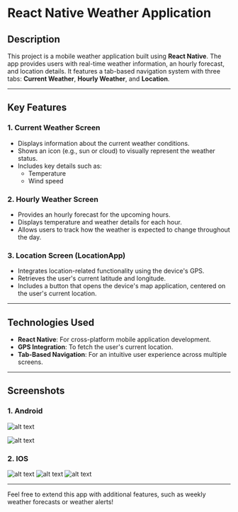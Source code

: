 # React Native Weather Application

## Description
This project is a mobile weather application built using **React Native**. The app provides users with real-time weather information, an hourly forecast, and location details. It features a tab-based navigation system with three tabs: **Current Weather**, **Hourly Weather**, and **Location**.

---

## Key Features

### 1. **Current Weather Screen**
- Displays information about the current weather conditions.
- Shows an icon (e.g., sun or cloud) to visually represent the weather status.
- Includes key details such as:
  - Temperature
  - Wind speed

### 2. **Hourly Weather Screen**
- Provides an hourly forecast for the upcoming hours.
- Displays temperature and weather details for each hour.
- Allows users to track how the weather is expected to change throughout the day.

### 3. **Location Screen (LocationApp)**
- Integrates location-related functionality using the device's GPS.
- Retrieves the user's current latitude and longitude.
- Includes a button that opens the device's map application, centered on the user's current location.

---

## Technologies Used
- **React Native**: For cross-platform mobile application development.
- **GPS Integration**: To fetch the user's current location.
- **Tab-Based Navigation**: For an intuitive user experience across multiple screens.

---

## Screenshots

### 1. Android

![alt text](1.png)

![alt text](2.png)
### 2. IOS

![alt text](3.png)
![alt text](4.png)
![alt text](5.png)

---

Feel free to extend this app with additional features, such as weekly weather forecasts or weather alerts!

